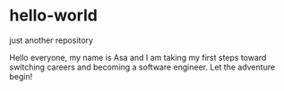 # hello-world
just another repository

Hello everyone, my name is Asa and I am taking my first steps toward switching careers and becoming a software engineer. Let the adventure begin!
